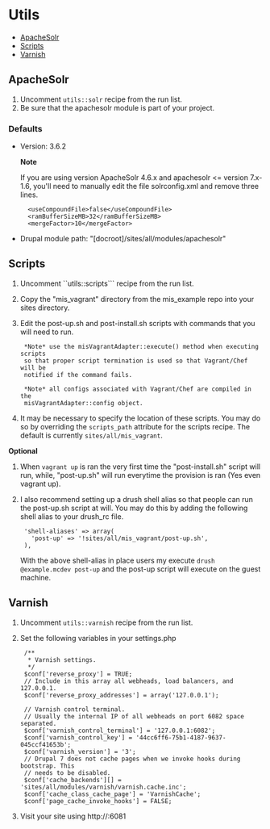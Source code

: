 # Utils

* [ApacheSolr](#apachesolr)
* [Scripts](#scripts)
* [Varnish](#varnish)

## ApacheSolr <a id="apachesolr"></a>

1. Uncomment ```utils::solr``` recipe from the run list.
2. Be sure that the apachesolr module is part of your project.

### Defaults

* Version: 3.6.2

  **Note**

  If you are using version ApacheSolr 4.6.x and apachesolr <= version 7.x-1.6,
  you'll need to manually edit the file solrconfig.xml and remove three lines.

        <useCompoundFile>false</useCompoundFile>
        <ramBufferSizeMB>32</ramBufferSizeMB>
        <mergeFactor>10</mergeFactor>

* Drupal module path: "[docroot]/sites/all/modules/apachesolr"

## Scripts <a id="scripts"></a>

1. Uncomment ``utils::scripts``` recipe from the run list.
2. Copy the "mis_vagrant" directory from the mis_example repo into your sites
   directory.
3. Edit the post-up.sh and post-install.sh scripts with commands that you will
   need to run.

        *Note* use the misVagrantAdapter::execute() method when executing scripts
        so that proper script termination is used so that Vagrant/Chef will be
        notified if the command fails.

        *Note* all configs associated with Vagrant/Chef are compiled in the
        misVagrantAdapter::config object.

4. It may be necessary to specify the location of these scripts. You may do so
   by overriding the ```scripts_path``` attribute for the scripts recipe. The
   default is currently ```sites/all/mis_vagrant```.

**Optional**

1. When ```vagrant up``` is ran the very first time the "post-install.sh" script
   will run, while, "post-up.sh" will run everytime the provision is ran
   (Yes even vagrant up).
2. I also recommend setting up a drush shell alias so that people can run the
   post-up.sh script at will. You may do this by adding the following shell alias
   to your drush_rc file.

        'shell-aliases' => array(
          'post-up' => '!sites/all/mis_vagrant/post-up.sh',
        ),

   With the above shell-alias in place users my execute ```drush @example.mcdev post-up```
   and the post-up script will execute on the guest machine.


## Varnish <a id="varnish"></a>

1. Uncomment ```utils::varnish``` recipe from the run list.
2. Set the following variables in your settings.php


        /**
         * Varnish settings.
         */
        $conf['reverse_proxy'] = TRUE;
        // Include in this array all webheads, load balancers, and 127.0.0.1.
        $conf['reverse_proxy_addresses'] = array('127.0.0.1');

        // Varnish control terminal.
        // Usually the internal IP of all webheads on port 6082 space separated.
        $conf['varnish_control_terminal'] = '127.0.0.1:6082';
        $conf['varnish_control_key'] = '44cc6ff6-75b1-4187-9637-045ccf41653b';
        $conf['varnish_version'] = '3';
        // Drupal 7 does not cache pages when we invoke hooks during bootstrap. This
        // needs to be disabled.
        $conf['cache_backends'][] = 'sites/all/modules/varnish/varnish.cache.inc';
        $conf['cache_class_cache_page'] = 'VarnishCache';
        $conf['page_cache_invoke_hooks'] = FALSE;


3. Visit your site using http://<host>:6081
